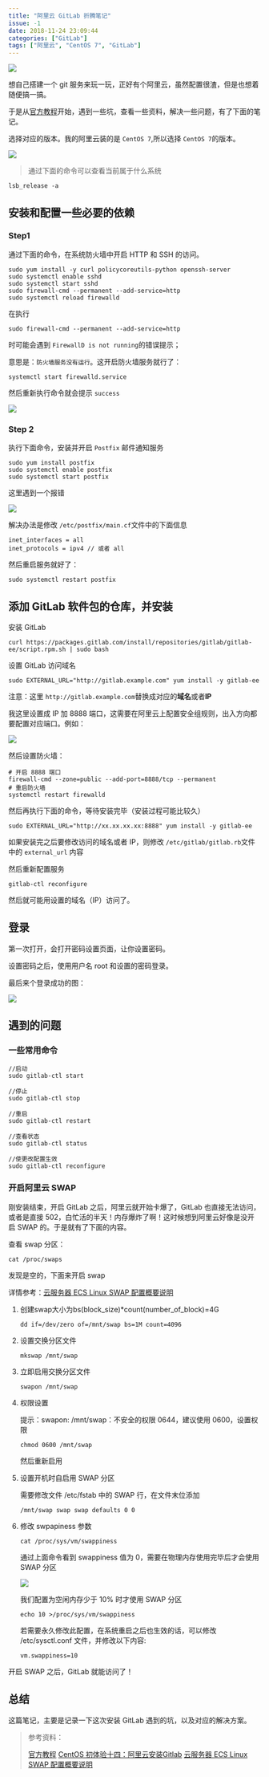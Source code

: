 ```yaml
---
title: "阿里云 GitLab 折腾笔记"
issue: -1
date: 2018-11-24 23:09:44
categories: ["GitLab"]
tags: ["阿里云", "CentOS 7", "GitLab"]
---
```


![](https://ws4.sinaimg.cn/large/006tNbRwgy1fxjk8rcfi8j30m80et3yv.jpg)

想自己搭建一个 git 服务来玩一玩，正好有个阿里云，虽然配置很渣，但是也想着随便搞一搞。

于是从[官方教程](https://about.gitlab.com/install/)开始，遇到一些坑，查看一些资料，解决一些问题，有了下面的笔记。

<!-- more -->

选择对应的版本。我的阿里云装的是 `CentOS 7`,所以选择 `CentOS 7`的版本。

![](https://ws1.sinaimg.cn/large/006tNbRwly1fxi7otepbij31au0u0wga.jpg)

> 通过下面的命令可以查看当前属于什么系统
>
```shell
lsb_release -a
```



## 安装和配置一些必要的依赖

### Step1

通过下面的命令，在系统防火墙中开启 HTTP 和 SSH 的访问。

```shell
sudo yum install -y curl policycoreutils-python openssh-server
sudo systemctl enable sshd
sudo systemctl start sshd
sudo firewall-cmd --permanent --add-service=http
sudo systemctl reload firewalld
```

在执行 

`sudo firewall-cmd --permanent --add-service=http`

时可能会遇到 `FirewallD is not running`的错误提示；

意思是：`防火墙服务没有运行`。这开启防火墙服务就行了：

```shell
systemctl start firewalld.service	
```

然后重新执行命令就会提示 `success`

![](https://ws2.sinaimg.cn/large/006tNbRwly1fxi7ymcyd8j30ta06kwf4.jpg)



### Step 2

执行下面命令，安装并开启 `Postfix` 邮件通知服务

```shell
sudo yum install postfix
sudo systemctl enable postfix
sudo systemctl start postfix
```

这里遇到一个报错

![](https://ws1.sinaimg.cn/large/006tNbRwly1fxi8exgwl5j31x202gaaa.jpg)

解决办法是修改 `/etc/postfix/main.cf`文件中的下面信息

```shell
inet_interfaces = all
inet_protocols = ipv4 // 或者 all
```

然后重启服务就好了：

```shell
sudo systemctl restart postfix
```



## 添加 GitLab 软件包的仓库，并安装

安装 GitLab

```shell
curl https://packages.gitlab.com/install/repositories/gitlab/gitlab-ee/script.rpm.sh | sudo bash
```

设置 GitLab 访问域名

```shell
sudo EXTERNAL_URL="http://gitlab.example.com" yum install -y gitlab-ee
```

注意：这里 `http://gitlab.example.com`替换成对应的**域名**或者**IP**

我这里设置成 IP 加 8888 端口，这需要在阿里云上配置安全组规则，出入方向都要配置对应端口。例如：

![](https://ws4.sinaimg.cn/large/006tNbRwgy1fxi989lj7hj31li07ogly.jpg)

然后设置防火墙：

```shell
# 开启 8888 端口
firewall-cmd --zone=public --add-port=8888/tcp --permanent
# 重启防火墙
systemctl restart firewalld
```

然后再执行下面的命令，等待安装完毕（安装过程可能比较久）

```shell
sudo EXTERNAL_URL="http://xx.xx.xx.xx:8888" yum install -y gitlab-ee
```

如果安装完之后要修改访问的域名或者 IP，则修改 `/etc/gitlab/gitlab.rb`文件中的 `external_url` 内容

然后重新配置服务

```
gitlab-ctl reconfigure
```

然后就可能用设置的域名（IP）访问了。



## 登录

第一次打开，会打开密码设置页面，让你设置密码。

设置密码之后，使用用户名 root 和设置的密码登录。

最后来个登录成功的图：

![](https://ws2.sinaimg.cn/large/006tNbRwgy1fxjjj5iuv3j31o70u0tb3.jpg)



## 遇到的问题

### 一些常用命令

```shell
//启动
sudo gitlab-ctl start

//停止
sudo gitlab-ctl stop

//重启
sudo gitlab-ctl restart

//查看状态
sudo gitlab-ctl status

//使更改配置生效
sudo gitlab-ctl reconfigure
```



### 开启阿里云 SWAP

刚安装结束，开启 GitLab 之后，阿里云就开始卡爆了，GitLab 也直接无法访问，或者是直接 502，白忙活的半天！内存爆炸了啊！这时候想到阿里云好像是没开启 SWAP 的。于是就有了下面的内容。

查看 swap 分区：

```shell
cat /proc/swaps
```

发现是空的，下面来开启 swap

详情参考：[云服务器 ECS Linux SWAP 配置概要说明](https://help.aliyun.com/knowledge_detail/42534.html)

1. 创建swap大小为bs(block_size)*count(number_of_block)=4G

   ```shell
   dd if=/dev/zero of=/mnt/swap bs=1M count=4096
   ```

2. 设置交换分区文件

   ```shell
   mkswap /mnt/swap
   ```

3. 立即启用交换分区文件

   ```shell
   swapon /mnt/swap
   ```

4. 权限设置

   提示：swapon: /mnt/swap：不安全的权限 0644，建议使用 0600，设置权限

   ```shell
   chmod 0600 /mnt/swap
   ```

   然后重新启用

5. 设置开机时自启用 SWAP 分区

   需要修改文件 /etc/fstab 中的 SWAP 行，在文件末位添加

   ```shell
   /mnt/swap swap swap defaults 0 0
   ```

6. 修改 swpapiness 参数

   ```shell
   cat /proc/sys/vm/swappiness
   ```

   通过上面命令看到 swappiness 值为 0，需要在物理内存使用完毕后才会使用 SWAP 分区

   ![](https://ws2.sinaimg.cn/large/006tNbRwgy1fxjjaichhvj30ka024t8m.jpg)

    我们配置为空闲内存少于 10% 时才使用 SWAP 分区

   ```shell
   echo 10 >/proc/sys/vm/swappiness
   ```

   若需要永久修改此配置，在系统重启之后也生效的话，可以修改 /etc/sysctl.conf 文件，并修改以下内容:

   ```shell
   vm.swappiness=10
   ```

开启 SWAP 之后，GitLab 就能访问了！


## 总结

这篇笔记，主要是记录一下这次安装 GitLab 遇到的坑，以及对应的解决方案。


> 参考资料：
>
> [官方教程](https://about.gitlab.com/install/)
> [CentOS 初体验十四：阿里云安装Gitlab](https://blog.csdn.net/zhaoyanjun6/article/details/79144175)
> [云服务器 ECS Linux SWAP 配置概要说明](https://help.aliyun.com/knowledge_detail/42534.html)